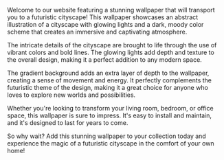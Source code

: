 <!--
Write me content for website with wallpaper "A wallpaper featuring an abstract illustration of a futuristic cityscape, with glowing lights and a dark and moody color scheme, set against a gradient background."
-->

<!--font:Poppins.-->

Welcome to our website featuring a stunning wallpaper that will transport you to a futuristic cityscape! This wallpaper showcases an abstract illustration of a cityscape with glowing lights and a dark, moody color scheme that creates an immersive and captivating atmosphere.

The intricate details of the cityscape are brought to life through the use of vibrant colors and bold lines. The glowing lights add depth and texture to the overall design, making it a perfect addition to any modern space.

The gradient background adds an extra layer of depth to the wallpaper, creating a sense of movement and energy. It perfectly complements the futuristic theme of the design, making it a great choice for anyone who loves to explore new worlds and possibilities.

Whether you're looking to transform your living room, bedroom, or office space, this wallpaper is sure to impress. It's easy to install and maintain, and it's designed to last for years to come.

So why wait? Add this stunning wallpaper to your collection today and experience the magic of a futuristic cityscape in the comfort of your own home!
